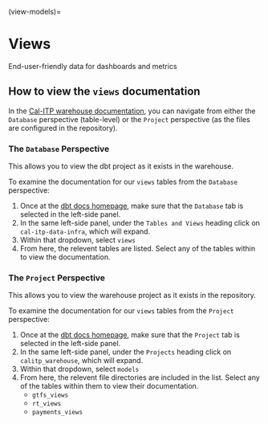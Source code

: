 (view-models)=
# Views

End-user-friendly data for dashboards and metrics

## How to view the `views` documentation

In the [Cal-ITP warehouse documentation](https://dbt-docs.calitp.org/#!/overview), you can navigate from either the `Database` perspective (table-level) or the `Project` perspective (as the files are configured in the repository).

### The `Database` Perspective
This allows you to view the dbt project as it exists in the warehouse.

To examine the documentation for our `views` tables from the `Database` perspective:

1. Once at the [dbt docs homepage](https://dbt-docs.calitp.org/#!/overview), make sure that the `Database` tab is selected in the left-side panel.
1. In the same left-side panel, under the `Tables and Views` heading click on `cal-itp-data-infra`, which will expand.
1. Within that dropdown, select `views`
1. From here, the relevent tables are listed. Select any of the tables within to view the documentation.

### The `Project` Perspective
This allows you to view the warehouse project as it exists in the repository.

To examine the documentation for our `views` tables from the `Project` perspective:

1. Once at the [dbt docs homepage](https://dbt-docs.calitp.org/#!/overview), make sure that the `Project` tab is selected in the left-side panel.
1. In the same left-side panel, under the `Projects` heading click on `calitp_warehouse`, which will expand.
1. Within that dropdown, select `models`
1. From here, the relevent file directories are included in the list. Select any of the tables within them to view their documentation.
    * `gtfs_views`
    * `rt_views`
    * `payments_views`
